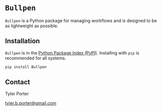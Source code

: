 # `Bullpen`

`Bullpen` is a Python package for managing workflows and is designed to be as lightweight as possible.

## Installation

`Bullpen` is in the [Python Package Index (PyPI)](http://pypi.python.org/pypi/Bullpen/).
Installing with ``pip`` is recommended for all systems.

```sh
pip install Bullpen
```

## Contact

Tyler Porter

tyler.b.porter@gmail.com